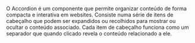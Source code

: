 O Accordion é um componente que permite organizar conteúdo de forma compacta e interativa em websites. Consiste numa série de itens de cabeçalho que podem ser expandidos ou recolhidos para mostrar ou ocultar o conteúdo associado. Cada item de cabeçalho funciona como um separador que quando clicado revela o conteúdo relacionado a ele.
<br>
<br>
<br>
<br>
